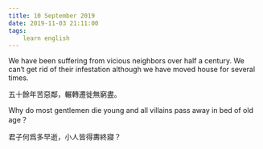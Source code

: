 ```yaml
---
title: 10 September 2019
date: 2019-11-03 21:11:00
tags:
    learn english
---
```

We have been suffering from vicious neighbors
over half a century. We can‘t get rid of their infestation although we have
moved house for several times.

五十餘年苦惡鄰，輾轉遷徙無窮盡。

Why do most gentlemen die young
and all villains pass away in bed of old age？ 

君子何爲多早逝，小人皆得夀終寢？

